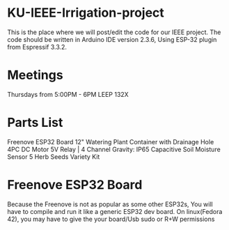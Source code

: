 # KU-IEEE-Irrigation-project
This is the place where we will post/edit the code for our IEEE project.
The code should be written in Arduino IDE version 2.3.6, Using ESP-32 plugin from Espressif 3.3.2. 

# Meetings
Thursdays from 5:00PM - 6PM LEEP 132X

# Parts List
Freenove ESP32 Board
12" Watering Plant Container with Drainage Hole
4PC DC Motor
5V Relay | 4 Channel
Gravity: IP65 Capacitive Soil Moisture Sensor
5 Herb Seeds Variety Kit 

# Freenove ESP32 Board
Because the Freenove is not as popular as some other ESP32s, You will have to compile and run it like a generic ESP32 dev board.
On linux(Fedora 42), you may have to give the your board/Usb sudo or R+W permissions  




